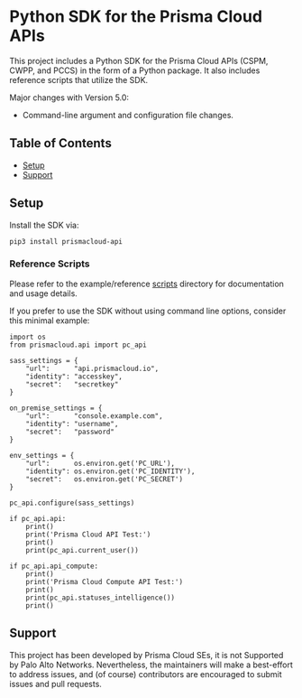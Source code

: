 # Python SDK for the Prisma Cloud APIs

This project includes a Python SDK for the Prisma Cloud APIs (CSPM, CWPP, and PCCS) in the form of a Python package.
It also includes reference scripts that utilize the SDK.

Major changes with Version 5.0:

* Command-line argument and configuration file changes.

## Table of Contents

* [Setup](#Setup)
* [Support](#Support)


## Setup

Install the SDK via:

```
pip3 install prismacloud-api
```

### Reference Scripts

Please refer to the example/reference [scripts](https://github.com/PaloAltoNetworks/prismacloud-api-python/tree/main/scripts) directory for documentation and usage details.

If you prefer to use the SDK without using command line options, consider this minimal example:

```
import os
from prismacloud.api import pc_api

sass_settings = {
    "url":      "api.prismacloud.io",
    "identity": "accesskey",
    "secret":   "secretkey"
}

on_premise_settings = {
    "url":      "console.example.com",
    "identity": "username",
    "secret":   "password"
}

env_settings = {
    "url":      os.environ.get('PC_URL'),
    "identity": os.environ.get('PC_IDENTITY'),
    "secret":   os.environ.get('PC_SECRET')
}

pc_api.configure(sass_settings)

if pc_api.api:
    print()
    print('Prisma Cloud API Test:')
    print()
    print(pc_api.current_user())

if pc_api.api_compute:
    print()
    print('Prisma Cloud Compute API Test:')
    print()
    print(pc_api.statuses_intelligence())
    print()
```

## Support

This project has been developed by Prisma Cloud SEs, it is not Supported by Palo Alto Networks.
Nevertheless, the maintainers will make a best-effort to address issues, and (of course) contributors are encouraged to submit issues and pull requests.
